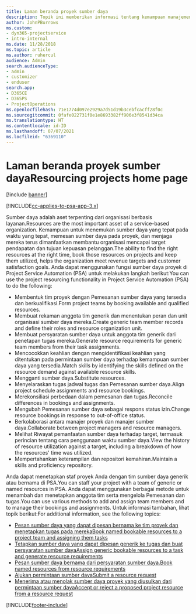 ```yaml
---
title: Laman beranda proyek sumber daya
description: Topik ini memberikan informasi tentang kemampuan manajemen sumber daya di Project Service Automation (PSA) untuk Dynamics 365.
author: JohnPBurrows
ms.custom:
- dyn365-projectservice
- intro-internal
ms.date: 11/28/2018
ms.topic: article
ms.author: ruhercul
audience: Admin
search.audienceType:
- admin
- customizer
- enduser
search.app:
- D365CE
- D365PS
- ProjectOperations
ms.openlocfilehash: 71e1774d097e2929a7d51d19b3cebfcacff28f0c
ms.sourcegitcommit: 0fafe022731f0e1e8693382ff906e3f8541d34ca
ms.translationtype: HT
ms.contentlocale: id-ID
ms.lasthandoff: 07/07/2021
ms.locfileid: "6369110"
---
```

# <a name="resourcing-projects-home-page"></a><span data-ttu-id="949bb-103">Laman beranda proyek sumber daya</span><span class="sxs-lookup"><span data-stu-id="949bb-103">Resourcing projects home page</span></span>

[!include [banner](../includes/psa-now-project-operations.md)]

[!INCLUDE[cc-applies-to-psa-app-3.x](../includes/cc-applies-to-psa-app-3x.md)]

<span data-ttu-id="949bb-104">Sumber daya adalah aset terpenting dari organisasi berbasis layanan.</span><span class="sxs-lookup"><span data-stu-id="949bb-104">Resources are the most important asset of a service-based organization.</span></span> <span data-ttu-id="949bb-105">Kemampuan untuk menemukan sumber daya yang tepat pada waktu yang tepat, memesan sumber daya pada proyek, dan menjaga mereka terus dimanfaatkan membantu organisasi mencapai target pendapatan dan tujuan kepuasan pelanggan.</span><span class="sxs-lookup"><span data-stu-id="949bb-105">The ability to find the right resources at the right time, book those resources on projects and keep them utilized, helps the organization meet revenue targets and customer satisfaction goals.</span></span> <span data-ttu-id="949bb-106">Anda dapat menggunakan fungsi sumber daya proyek di Project Service Automation (PSA) untuk melakukan langkah berikut:</span><span class="sxs-lookup"><span data-stu-id="949bb-106">You can use the project resourcing functionality in Project Service Automation (PSA) to do the following:</span></span>

- <span data-ttu-id="949bb-107">Membentuk tim proyek dengan Pemesanan sumber daya yang tersedia dan berkualifikasi.</span><span class="sxs-lookup"><span data-stu-id="949bb-107">Form project teams by booking available and qualified resources.</span></span>
- <span data-ttu-id="949bb-108">Membuat rekaman anggota tim generik dan menentukan peran dan unit organisasi sumber daya mereka.</span><span class="sxs-lookup"><span data-stu-id="949bb-108">Create generic team member records and define their roles and resource organization unit.</span></span>
- <span data-ttu-id="949bb-109">Membuat persyaratan sumber daya untuk anggota tim generik dari penetapan tugas mereka.</span><span class="sxs-lookup"><span data-stu-id="949bb-109">Generate resource requirements for generic team members from their task assignments.</span></span>
- <span data-ttu-id="949bb-110">Mencocokkan keahlian dengan mengidentifikasi keahlian yang ditentukan pada permintaan sumber daya terhadap kemampuan sumber daya yang tersedia.</span><span class="sxs-lookup"><span data-stu-id="949bb-110">Match skills by identifying the skills defined on the resource demand against available resource skills.</span></span>
- <span data-ttu-id="949bb-111">Mengganti sumber daya.</span><span class="sxs-lookup"><span data-stu-id="949bb-111">Substitute resources.</span></span>
- <span data-ttu-id="949bb-112">Menyelaraskan tugas jadwal tugas dan Pemesanan sumber daya.</span><span class="sxs-lookup"><span data-stu-id="949bb-112">Align project schedule assignments and resource bookings.</span></span>
- <span data-ttu-id="949bb-113">Merekonsiliasi perbedaan dalam pemesanan dan tugas.</span><span class="sxs-lookup"><span data-stu-id="949bb-113">Reconcile differences in bookings and assignments.</span></span>
- <span data-ttu-id="949bb-114">Mengubah Pemesanan sumber daya sebagai respons status izin.</span><span class="sxs-lookup"><span data-stu-id="949bb-114">Change resource bookings in response to out-of-office status.</span></span>
- <span data-ttu-id="949bb-115">Berkolaborasi antara manajer proyek dan manajer sumber daya.</span><span class="sxs-lookup"><span data-stu-id="949bb-115">Collaborate between project managers and resource managers.</span></span>
- <span data-ttu-id="949bb-116">Melihat Riwayat pemanfaatan sumber daya terhadap target, termasuk perincian tentang cara penggunaan waktu sumber daya.</span><span class="sxs-lookup"><span data-stu-id="949bb-116">View the history of resource utilization against a target, including a breakdown of how the resources' time was utilized.</span></span>
- <span data-ttu-id="949bb-117">Mempertahankan keterampilan dan repositori kemahiran.</span><span class="sxs-lookup"><span data-stu-id="949bb-117">Maintain a skills and proficiency repository.</span></span>


<span data-ttu-id="949bb-118">Anda dapat menetapkan staf proyek Anda dengan tim sumber daya generik atau bernama di PSA.</span><span class="sxs-lookup"><span data-stu-id="949bb-118">You can staff your project with a team of generic or named resources in PSA.</span></span> <span data-ttu-id="949bb-119">Anda dapat menggunakan berbagai metode untuk menambah dan menetapkan anggota tim serta mengelola Pemesanan dan tugas.</span><span class="sxs-lookup"><span data-stu-id="949bb-119">You can use various methods to add and assign team members and to manage their bookings and assignments.</span></span> <span data-ttu-id="949bb-120">Untuk informasi tambahan, lihat topik berikut:</span><span class="sxs-lookup"><span data-stu-id="949bb-120">For additional information, see the following topics:</span></span>

- [<span data-ttu-id="949bb-121">Pesan sumber daya yang dapat dipesan bernama ke tim proyek dan menetapkan tugas pada mereka</span><span class="sxs-lookup"><span data-stu-id="949bb-121">Book named bookable resources to a project team and assigning them tasks</span></span>](assign-named-bookable-resource.md)
- [<span data-ttu-id="949bb-122">Tetapkan sumber daya yang dapat dipesan generik ke tugas dan buat persyaratan sumber daya</span><span class="sxs-lookup"><span data-stu-id="949bb-122">Assign generic bookable resources to a task and generate resource requirements</span></span>](assign-generic-bookable-resource.md)
- [<span data-ttu-id="949bb-123">Pesan sumber daya bernama dari persyaratan sumber daya.</span><span class="sxs-lookup"><span data-stu-id="949bb-123">Book named resources from resource requirements</span></span>](book-named-resource.md)
- [<span data-ttu-id="949bb-124">Ajukan permintaan sumber daya</span><span class="sxs-lookup"><span data-stu-id="949bb-124">Submit a resource request</span></span>](submit-resource-request.md)
- [<span data-ttu-id="949bb-125">Menerima atau menolak sumber daya proyek yang diusulkan dari permintaan sumber daya</span><span class="sxs-lookup"><span data-stu-id="949bb-125">Accept or reject a proposed project resource from a resource request</span></span>](accept-reject-proposed-resource.md)


[!INCLUDE[footer-include](../includes/footer-banner.md)]